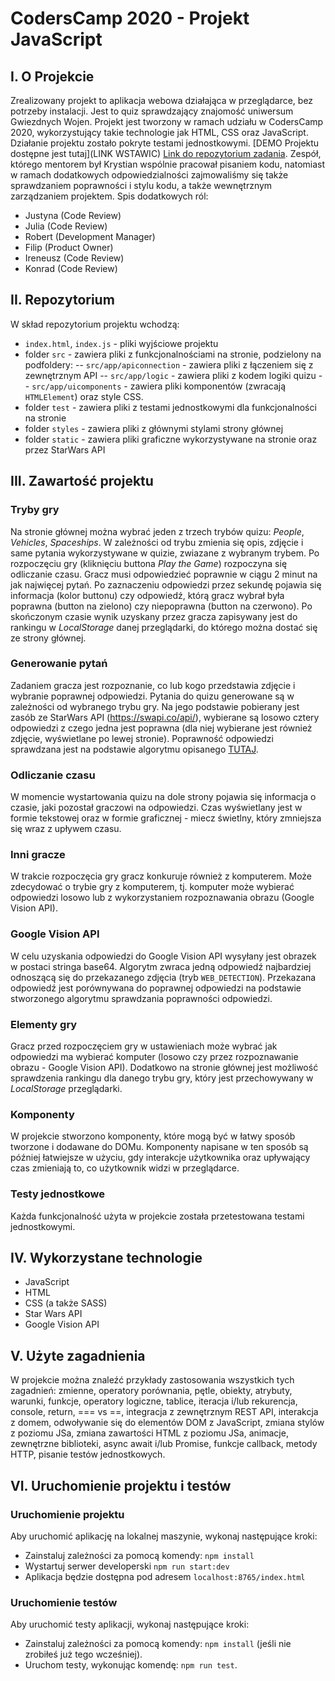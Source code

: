 # CodersCamp 2020 - Projekt JavaScript

## I. O Projekcie
Zrealizowany projekt to aplikacja webowa działająca w przeglądarce, bez potrzeby instalacji. Jest to quiz sprawdzający znajomość uniwersum Gwiezdnych Wojen. Projekt jest tworzony w ramach udziału w CodersCamp 2020, wykorzystujący takie technologie jak HTML, CSS oraz JavaScript. Działanie projektu zostało pokryte testami jednostkowymi.
[DEMO Projektu dostępne jest tutaj](LINK WSTAWIC)
[Link do repozytorium zadania](https://github.com/CodersCamp2020/CodersCamp2020.Project.JavaScript.StarWarsQuiz).
Zespół, którego mentorem był Krystian wspólnie pracował pisaniem kodu, natomiast w ramach dodatkowych odpowiedzialności zajmowaliśmy się także sprawdzaniem poprawności i stylu kodu, a także wewnętrznym zarządzaniem projektem. Spis dodatkowych ról:
- Justyna (Code Review)
- Julia (Code Review)
- Robert (Development Manager)
- Filip (Product Owner)
- Ireneusz (Code Review)
- Konrad (Code Review)

## II. Repozytorium 
W skład repozytorium projektu wchodzą:
- `index.html`, `index.js` - pliki wyjściowe projektu
- folder `src` - zawiera pliki z funkcjonalnościami na stronie, podzielony na podfoldery:
-- `src/app/apiconnection` - zawiera pliki z łączeniem się z zewnętrznym API
-- `src/app/logic` - zawiera pliki z kodem logiki quizu
-- `src/app/uicomponents` - zawiera pliki komponentów (zwracają `HTMLElement`) oraz style CSS.
- folder `test` - zawiera pliki z testami jednostkowymi dla funkcjonalności na stronie
- folder `styles` - zawiera pliki z głównymi stylami strony głównej
- folder `static` - zawiera pliki graficzne wykorzystywane na stronie oraz przez StarWars API


## III. Zawartość projektu
### Tryby gry
Na stronie głównej można wybrać jeden z trzech trybów quizu: *People*, *Vehicles*, *Spaceships*. W zależności od trybu zmienia się opis, zdjęcie i same pytania wykorzystywane w quizie, zwiazane z wybranym trybem. Po rozpoczęciu gry (kliknięciu buttona *Play the Game*) rozpoczyna się odliczanie czasu. Gracz musi odpowiedzieć poprawnie w ciągu 2 minut na jak najwięcej pytań. Po zaznaczeniu odpowiedzi przez sekundę pojawia się informacja (kolor buttonu) czy odpowiedź, którą gracz wybrał była poprawna (button na zielono) czy niepoprawna (button na czerwono). Po skończonym czasie wynik uzyskany przez gracza zapisywany jest do rankingu w *LocalStorage* danej przeglądarki, do którego można dostać się ze strony głównej. 

### Generowanie pytań
Zadaniem gracza jest rozpoznanie, co lub kogo przedstawia zdjęcie i wybranie poprawnej odpowiedzi. Pytania do quizu generowane są w zależności od wybranego trybu gry. Na jego podstawie pobierany jest zasób ze StarWars API (https://swapi.co/api/), wybierane są losowo cztery odpowiedzi z czego jedna jest poprawna (dla niej wybierane jest również zdjęcie, wyświetlane po lewej stronie). 
Poprawność odpowiedzi sprawdzana jest na podstawie algorytmu opisanego [TUTAJ](https://medium.com/@sumn2u/string-similarity-comparision-in-js-with-examples-4bae35f13968).

### Odliczanie czasu
W momencie wystartowania quizu na dole strony pojawia się informacja o czasie, jaki pozostał graczowi na odpowiedzi. Czas wyświetlany jest w formie tekstowej oraz w formie graficznej - miecz świetlny, który zmniejsza się wraz z upływem czasu. 

### Inni gracze
W trakcie rozpoczęcia gry gracz konkuruje również z komputerem. Może zdecydować o trybie gry z komputerem, tj. komputer może wybierać odpowiedzi losowo lub z wykorzystaniem rozpoznawania obrazu (Google Vision API).

### Google Vision API
W celu uzyskania odpowiedzi do Google Vision API wysyłany jest obrazek w postaci stringa base64. Algorytm zwraca jedną odpowiedź najbardziej odnoszącą się do przekazanego zdjęcia (tryb `WEB_DETECTION`). Przekazana odpowiedź jest porównywana do poprawnej odpowiedzi na podstawie stworzonego algorytmu sprawdzania poprawności odpowiedzi.

### Elementy gry
Gracz przed rozpoczęciem gry w ustawieniach może wybrać jak odpowiedzi ma wybierać komputer (losowo czy przez rozpoznawanie obrazu - Google Vision API). Dodatkowo na stronie głównej jest możliwość sprawdzenia rankingu dla danego trybu gry, który jest przechowywany w *LocalStorage* przeglądarki.

### Komponenty 
W projekcie stworzono komponenty, które mogą być w łatwy sposób tworzone i dodawane do DOMu. Komponenty napisane w ten sposób są później łatwiejsze w użyciu, gdy interakcje użytkownika oraz upływający czas zmieniają to, co użytkownik widzi w przeglądarce.

### Testy jednostkowe
Każda funkcjonalność użyta w projekcie została przetestowana testami jednostkowymi. 

## IV. Wykorzystane technologie
- JavaScript
- HTML
- CSS (a także SASS)
- Star Wars API
- Google Vision API

## V. Użyte zagadnienia
W projekcie można znaleźć przykłady zastosowania wszystkich tych zagadnień: zmienne, operatory porównania, pętle, obiekty, atrybuty, warunki, funkcje, operatory logiczne, tablice, iteracja i/lub rekurencja, console, return, === vs ==, integracja z zewnętrznym REST API, interakcja z domem, odwoływanie się do elementów DOM z JavaScript, zmiana stylów z poziomu JSa, zmiana zawartości HTML z poziomu JSa, animacje, zewnętrzne biblioteki, async await i/lub Promise, funkcje callback, metody HTTP, pisanie testów jednostkowych.

## VI. Uruchomienie projektu i testów
### Uruchomienie projektu
Aby uruchomić aplikację na lokalnej maszynie, wykonaj następujące kroki:
- Zainstaluj zależności za pomocą komendy: `npm install`
- Wystartuj serwer developerski `npm run start:dev`
- Aplikacja będzie dostępna pod adresem `localhost:8765/index.html`

### Uruchomienie testów
Aby uruchomić testy aplikacji, wykonaj następujące kroki:
- Zainstaluj zależności za pomocą komendy: `npm install` (jeśli nie zrobiłeś już tego wcześniej).
- Uruchom testy, wykonując komendę: `npm run test`.